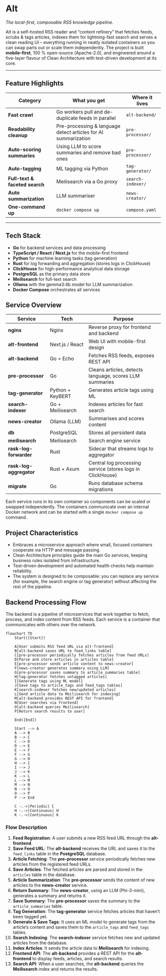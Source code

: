 # Alt

*The local-first, composable RSS knowledge pipeline.*

Alt is a self-hosted RSS reader and “content refinery” that fetches feeds, scrubs & tags articles, indexes them for lightning-fast search and serves a clean reading UI – everything running in neatly isolated containers so you can swap parts out or scale them independently.
The project is built **mobile-first**, 100 % open-source (Apache-2.0), and engineered around a five-layer flavour of Clean Architecture with test-driven development at its core.

-----

## Feature Highlights

|Category                      |What you get                                                  |Where it lives   |
|------------------------------|--------------------------------------------------------------|-----------------|
|**Fast crawl**                |Go workers pull and de-duplicate feeds in parallel            |`alt-backend/`   |
|**Readability cleanup**       |Pre-processing & language detect articles for AI summarization|`pre-processor/` |
|**Auto-scoring summaries**    |Using LLM to score summaries and remove bad ones              |`pre-processor/` |
|**Auto-tagging**              |ML tagging via Python                                         |`tag-generator/` |
|**Full-text & faceted search**|Meilisearch via a Go proxy                                    |`search-indexer/`|
|**Auto summarization**        |LLM summariser                                                |`news-creator/`  |
|**One-command up**            |`docker compose up`                                           |`compose.yaml`   |

-----

## Tech Stack

- **Go** for backend services and data processing
- **TypeScript / React / Next.js** for the mobile-first frontend
- **Python** for machine learning tasks (tag generation)
- **Rust** for log forwarding and aggregation (stores logs in ClickHouse)
- **ClickHouse** for high-performance analytical data storage
- **PostgreSQL** as the primary data store
- **Meilisearch** for full-text search
- **Ollama** with the gemma3:4b model for LLM summarization
- **Docker Compose** orchestrates all services

## Service Overview

|Service                |Tech            |Purpose                                                   |
|-----------------------|----------------|----------------------------------------------------------|
|**nginx**              |Nginx           |Reverse proxy for frontend and backend                    |
|**alt-frontend**       |Next.js / React |Web UI with mobile-first design                           |
|**alt-backend**        |Go + Echo       |Fetches RSS feeds, exposes REST API                       |
|**pre-processor**      |Go              |Cleans articles, detects language, scores LLM summaries   |
|**tag-generator**      |Python + KeyBERT|Generates article tags using ML                           |
|**search-indexer**     |Go + Meilisearch|Indexes articles for fast search                          |
|**news-creator**       |Ollama (LLM)    |Summarises and scores content                             |
|**db**                 |PostgreSQL      |Stores all persistent data                                |
|**meilisearch**        |Meilisearch     |Search engine service                                     |
|**rask-log-forwarder** |Rust            |Sidecar that streams logs to aggregator                   |
|**rask-log-aggregator**|Rust + Axum     |Central log processing service (stores logs in ClickHouse)|
|**migrate**            |Go              |Runs database schema migrations                           |

Each service runs in its own container so components can be scaled or swapped independently. The containers communicate over an internal Docker network and can be started with a single `docker compose up` command.

## Project Characteristics

- Embraces a microservice approach where small, focused containers cooperate via HTTP and message passing.
- Clean Architecture principles guide the main Go services, keeping business rules isolated from infrastructure.
- Test-driven development and automated health checks help maintain reliability.
- The system is designed to be composable: you can replace any service (for example, the search engine or tag generator) without affecting the rest of the pipeline.

## Backend Processing Flow

The backend is a pipeline of microservices that work together to fetch, process, and index content from RSS feeds. Each service is a container that communicates with others over the network.

```mermaid
flowchart TD
    Start([Start])

    A[User submits RSS feed URL via alt-frontend]
    B[alt-backend saves URL to feed_links table]
    C[pre-processor periodically fetches articles from feed URLs]
    D[Parse and store articles in articles table]
    E[pre-processor sends article content to news-creator]
    F[news-creator generates summary using LLM]
    G[pre-processor saves summary to article_summaries table]
    H[tag-generator fetches untagged articles]
    I[Generate tags using ML model]
    J[Save tags to article_tags and feed_tags tables]
    K[search-indexer fetches new/updated articles]
    L[Send article data to Meilisearch for indexing]
    M[alt-backend provides REST API for frontend]
    N[User searches via frontend]
    O[alt-backend queries Meilisearch]
    P[Return search results to user]

    End([End])

    Start --> A
    A --> B
    B --> C
    C --> D
    D --> E
    E --> F
    F --> G
    G --> H
    H --> I
    I --> J
    J --> K
    K --> L
    L --> M
    M --> N
    N --> O
    O --> P
    P --> End

    C -.->|Periodic| C
    H -.->|Continuous| H
    K -.->|Continuous| K
```

### Flow Description

1. **Feed Registration**: A user submits a new RSS feed URL through the **alt-frontend**.
1. **Save Feed URL**: The **alt-backend** receives the URL and saves it to the `feed_links` table in the **PostgreSQL** database.
1. **Article Fetching**: The **pre-processor** service periodically fetches new articles from the registered feed URLs.
1. **Save Articles**: The fetched articles are parsed and stored in the `articles` table in the database.
1. **Article Summarization**: The **pre-processor** sends the content of new articles to the **news-creator** service.
1. **Return Summary**: The **news-creator**, using an LLM (Phi-3-mini), generates a summary and returns it.
1. **Save Summary**: The **pre-processor** saves the summary to the `article_summaries` table.
1. **Tag Generation**: The **tag-generator** service fetches articles that haven’t been tagged yet.
1. **Generate & Save Tags**: It uses an ML model to generate tags from the article’s content and saves them to the `article_tags` and `feed_tags` tables.
1. **Search Indexing**: The **search-indexer** service fetches new and updated articles from the database.
1. **Index Articles**: It sends the article data to **Meilisearch** for indexing.
1. **Frontend API**: The **alt-backend** provides a REST API for the **alt-frontend** to display feeds, articles, and search results.
1. **Search API**: When a user searches, the **alt-backend** queries the **Meilisearch** index and returns the results.